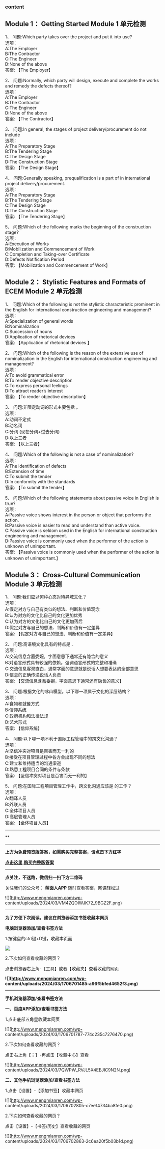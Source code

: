### content

## Module 1： Getting Started Module 1 单元检测

1、 问题:Which party takes over the project and put it into use?  
选项：  
A:The Employer  
B:The Contractor  
C:The Engineer  
D:None of the above  
答案: 【The Employer】  

2、 问题:Normally, which party will design, execute and complete the works and
remedy the defects thereof?  
选项：  
A:The Employer  
B:The Contractor  
C:The Engineer  
D:None of the above  
答案: 【The Contractor】

3、 问题:In general, the stages of project delivery/procurement do not include  
选项：  
A:The Preparatory Stage  
B:The Tendering Stage  
C:The Design Stage  
D:The Construction Stage  
答案: 【The Design Stage】

4、 问题:Generally speaking, prequalification is a part of        in
international project delivery/procurement.  
选项：  
A:The Preparatory Stage  
B:The Tendering Stage  
C:The Design Stage  
D:The Construction Stage  
答案: 【The Tendering Stage】

5、 问题:Which of the following marks the beginning of the construction stage?  
选项：  
A:Execution of Works  
B:Mobilization and Commencement of Work  
C:Completion and Taking-over Certificate  
D:Defects Notification Period  
答案: 【Mobilization and Commencement of Work】

## Module 2： Stylistic Features and Formats of ECEM Module 2 单元检测

1、 问题:Which of the following is not the stylistic characteristic prominent in
the English for international construction engineering and management?  
选项：  
A:Specialization of general words  
B:Nominalization  
C:Succession of nouns  
D:Application of rhetorical devices  
答案: 【Application of rhetorical devices 】

2、 问题:Which of the following is the reason of the extensive use of
nominalization in the English for international construction engineering and
management?  
选项：  
A:To avoid grammatical error  
B:To render objective description  
C:To express personal feelings  
D:To attract reader’s interest  
答案: 【To render objective description】

3、 问题:非限定动词的形式主要包括     。  
选项：  
A:动词不定式  
B:动名词  
C:分词 (现在分词+过去分词)  
D:以上三者  
答案: 【以上三者】

4、 问题:Which of the following is not a case of nominalization?  
选项：  
A:The identification of defects  
B:Extension of time  
C:To submit the tender  
D:In conformity with the standards  
答案: 【To submit the tender】

5、 问题:Which of the following statements about passive voice in English is
true?  
选项：  
A:Passive voice shows interest in the person or object that performs the
action.  
B:Passive voice is easier to read and understand than active voice.  
C:Passive voice is seldom used in the English for international construction
engineering and management.  
D:Passive voice is commonly used when the performer of the action is unknown
of unimportant.  
答案: 【Passive voice is commonly used when the performer of the action is
unknown of unimportant.】

## Module 3： Cross-Cultural Communication Module 3 单元检测

1、 问题:我们应以何种心态对待异域文化？  
选项：  
A:假定对方与自己有类似的想法、判断和价值观念  
B:认为对方的文化比自己的文化更加优秀  
C:认为对方的文化比自己的文化更加落后  
D:假定对方与自己的想法、判断和价值有一定差异  
答案: 【假定对方与自己的想法、判断和价值有一定差异】

2、 问题:高语境文化具有的特点是       .  
选项：  
A:交流信息含蓄委婉，字面意思下通常还有隐含的意义  
B:对语言形式具有较强的依赖，强调语言形式的完整和准确  
C:交流信息客观直白，通常字面的意思就是说话人想要表达的全部意思  
D:信息的正确传递说话人负责  
答案: 【交流信息含蓄委婉，字面意思下通常还有隐含的意义】

3、 问题:根据文化的冰山模型，以下哪一项属于文化的深层结构？  
选项：  
A:食物和就餐方式  
B:信仰系统  
C:政府机构和法律法规  
D:艺术形式  
答案: 【信仰系统】

4、 问题:以下哪一项不利于国际工程管理中的跨文化沟通？  
选项：  
A:坚信冲突对项目是百害而无一利的  
B:接受在项目管理过程中各方会出现不同的想法  
C:建立和维持适当的沟通渠道  
D:熟悉工程项目合同的条件与条款  
答案: 【坚信冲突对项目是百害而无一利的】

5、 问题:在国际工程项目管理工作中，跨文化沟通应该是       的工作？  
选项：  
A:翻译人员  
B:外联人员  
C:全体项目人员  
D:高层管理人员  
答案: 【全体项目人员】

* * *

**

* * *

**上方为免费预览版答案，如需购买完整答案，请点击下方红字**

[**点击这里,购买完整版答案**](http://mooc.mengmianren.com/mooc/41558.html)

* * *

**点关注，不迷路，微信扫一扫下方二维码**

关注我们的公众号： **萌面人APP** 随时查看答案，网课轻松过

![](http://www.mengmianren.com/wp-
content/uploads/2024/03/VM4ZQOIWJK72_9BGZ2F.png)

* * *

**为了方便下次阅读，建议在浏览器添加书签收藏本网页**

**电脑浏览器添加/查看书签方法**

1.按键盘的ctrl键+D键，收藏本页面

![](http://www.mengmianren.com/wp-content/uploads/2024/03/AF9T_JKKHAJN.png)

2.下次如何查看收藏的网页？

点击浏览器右上角-【工具】或者【收藏夹】查看收藏的网页

**![](http://www.mengmianren.com/wp-
content/uploads/2024/03/1706701485-a96f5bfed4652f3.png)**

* * *

**手机浏览器添加/查看书签方法**

**一、百度APP添加/查看书签方法**

1.点击底部五角星收藏本网页

![](http://www.mengmianren.com/wp-
content/uploads/2024/03/1706701787-774c235c7276470.png)

2.下次如何查看收藏的网页？

点击右上角【┇】-再点击【收藏中心】查看

![](http://www.mengmianren.com/wp-
content/uploads/2024/03/7QWPW_RVJL5X4EEJIC9N2N.png)

**二、其他手机浏览器添加/查看书签方法**

1.点击【设置】-【添加书签】收藏本网页

![](http://www.mengmianren.com/wp-
content/uploads/2024/03/1706702805-c7ee14734ba8fe0.png)

2.下次如何查看收藏的网页？

点击【设置】-【书签/历史】查看收藏的网页

![](http://www.mengmianren.com/wp-
content/uploads/2024/03/1706702863-2c6ea20f5b03b1d.png)

